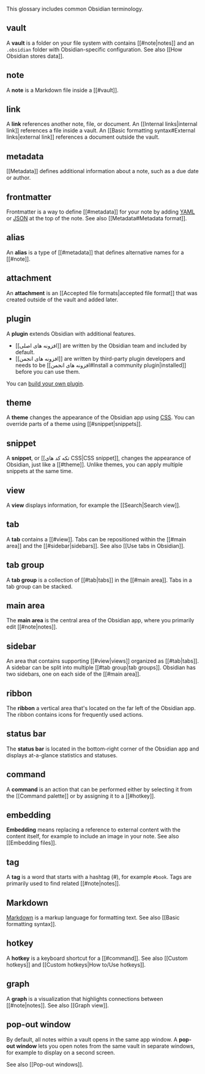 This glossary includes common Obsidian terminology.

## vault

A **vault** is a folder on your file system with contains [[#note|notes]] and an `.obsidian` folder with Obsidian-specific configuration. See also [[How Obsidian stores data]].

## note

A **note** is a Markdown file inside a [[#vault]].

## link

A **link** references another note, file, or document. An [[Internal links|internal link]] references a file inside a vault. An [[Basic formatting syntax#External links|external link]] references a document outside the vault.

## metadata

[[Metadata]] defines additional information about a note, such as a due date or author.

## frontmatter

Frontmatter is a way to define [[#metadata]] for your note by adding [YAML](https://yaml.org/) or [JSON](https://www.json.org/) at the top of the note. See also [[Metadata#Metadata format]].

## alias

An **alias** is a type of [[#metadata]] that defines alternative names for a [[#note]].

## attachment

An **attachment** is an [[Accepted file formats|accepted file format]] that was created outside of the vault and added later.

## plugin

A **plugin** extends Obsidian with additional features.

- [[افزونه های اصلی]] are written by the Obsidian team and included by default.
- [[افزونه های انجمن]] are written by third-party plugin developers and needs to be [[افزونه های انجمن#Install a community plugin|installed]] before you can use them.

You can [build your own plugin](https://docs.obsidian.md/Plugins/Getting+started/Build+a+plugin).

## theme

A **theme** changes the appearance of the Obsidian app using [CSS](https://developer.mozilla.org/en-US/docs/Web/CSS). You can override parts of a theme using [[#snippet|snippets]].

## snippet

A **snippet**, or [[تکه کد های CSS|CSS snippet]], changes the appearance of Obsidian, just like a [[#theme]]. Unlike themes, you can apply multiple snippets at the same time.

## view

A **view** displays information, for example the [[Search|Search view]].

## tab

A **tab** contains a [[#view]]. Tabs can be repositioned within the [[#main area]] and the [[#sidebar|sidebars]]. See also [[Use tabs in Obsidian]].

## tab group

A **tab group** is a collection of [[#tab|tabs]] in the [[#main area]]. Tabs in a tab group can be stacked.

## main area

The **main area** is the central area of the Obsidian app, where you primarily edit [[#note|notes]].

## sidebar

An area that contains supporting [[#view|views]] organized as [[#tab|tabs]]. A sidebar can be split into multiple [[#tab group|tab groups]]. Obsidian has two sidebars, one on each side of the [[#main area]].

## ribbon

The **ribbon** a vertical area that's located on the far left of the Obsidian app. The ribbon contains icons for frequently used actions.

## status bar

The **status bar** is located in the bottom-right corner of the Obsidian app and displays at-a-glance statistics and statuses.

## command

A **command** is an action that can be performed either by selecting it from the [[Command palette]] or by assigning it to a [[#hotkey]].

## embedding

**Embedding** means replacing a reference to external content with the content itself, for example to include an image in your note. See also [[Embedding files]].

## tag

A **tag** is a word that starts with a hashtag (#), for example `#book`. Tags are primarily used to find related [[#note|notes]].

## Markdown

[Markdown](https://daringfireball.net/projects/markdown/) is a markup language for formatting text. See also [[Basic formatting syntax]].

## hotkey

A **hotkey** is a keyboard shortcut for a [[#command]]. See also [[Custom hotkeys]] and [[Custom hotkeys|How to/Use hotkeys]].

## graph

A **graph** is a visualization that highlights connections between [[#note|notes]]. See also [[Graph view]].

## pop-out window

By default, all notes within a vault opens in the same app window. A **pop-out window** lets you open notes from the same vault in separate windows, for example to display on a second screen.

See also [[Pop-out windows]].
